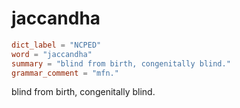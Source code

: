 # jaccandha

``` toml
dict_label = "NCPED"
word = "jaccandha"
summary = "blind from birth, congenitally blind."
grammar_comment = "mfn."
```

blind from birth, congenitally blind.


